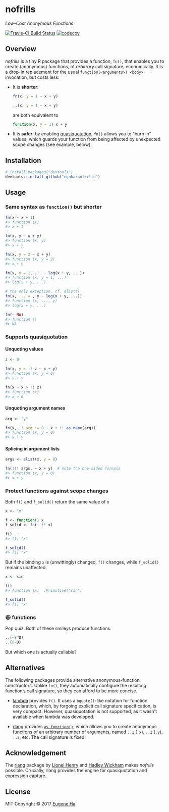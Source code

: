 
<!-- README.md is generated from README.Rmd. Please edit that file -->
nofrills
========

*Low-Cost Anonymous Functions*

[![Travis-CI Build Status](https://travis-ci.org/egnha/nofrills.svg?branch=master)](https://travis-ci.org/egnha/nofrills) [![codecov](https://codecov.io/gh/egnha/nofrills/branch/master/graph/badge.svg)](https://codecov.io/gh/egnha/nofrills)

Overview
--------

*nofrills* is a tiny R package that provides a function, `fn()`, that enables you to create (anonymous) functions, of *arbitrary* call signature, economically. It is a drop-in replacement for the usual `function(<arguments>) <body>` invocation, but costs less:

-   It is **shorter**:

    ``` r
    fn(x, y = 1 ~ x + y)

    ..(x, y = 1 ~ x + y)
    ```

    are both equivalent to

    ``` r
    function(x, y = 1) x + y
    ```

-   It is **safer**: by enabling [quasiquotation](http://rlang.tidyverse.org/reference/quasiquotation.html), `fn()` allows you to “burn in” values, which guards your function from being affected by unexpected scope changes (see example, below).

Installation
------------

``` r
# install.packages("devtools")
devtools::install_github("egnha/nofrills")
```

Usage
-----

### Same syntax as `function()` but shorter

``` r
fn(x ~ x + 1)
#> function (x) 
#> x + 1

fn(x, y ~ x + y)
#> function (x, y) 
#> x + y

fn(x, y = 2 ~ x + y)
#> function (x, y = 2) 
#> x + y

fn(x, y = 1, ... ~ log(x + y, ...))
#> function (x, y = 1, ...) 
#> log(x + y, ...)

# the only exception, cf. alist()
fn(x, ... = , y ~ log(x + y, ...))
#> function (x, ..., y) 
#> log(x + y, ...)

fn(~ NA)
#> function () 
#> NA
```

### Supports quasiquotation

#### Unquoting values

``` r
z <- 0

fn(x, y = !! z ~ x + y)
#> function (x, y = 0) 
#> x + y

fn(x ~ x > !! z)
#> function (x) 
#> x > 0
```

#### Unquoting argument names

``` r
arg <- "y"

fn(x, !! arg := 0 ~ x + !! as.name(arg))
#> function (x, y = 0) 
#> x + y
```

#### Splicing in argument lists

``` r
args <- alist(x, y = 0)

fn(!!! args, ~ x + y)  # note the one-sided formula
#> function (x, y = 0) 
#> x + y
```

### Protect functions against scope changes

Both `f()` and `f_solid()` return the same value of x

``` r
x <- "x"

f <- function() x
f_solid <- fn(~ !! x)

f()
#> [1] "x"

f_solid()
#> [1] "x"
```

But if the binding `x` is (unwittingly) changed, `f()` changes, while `f_solid()` remains unaffected.

``` r
x <- sin

f()
#> function (x)  .Primitive("sin")

f_solid()
#> [1] "x"
```

### 😃 functions

Pop quiz: Both of these smileys produce functions.

``` r
..(~8^D)
..(8~D)
```

But which one is actually callable?

Alternatives
------------

The following packages provide alternative anonymous-function constructors. Unlike `fn()`, they automatically configure the resulting function’s call signature, so they can afford to be more concise.

-   [lambda](https://github.com/jimhester/lambda) provides `f()`. It uses a `bquote()`-like notation for function declaration, which, by forgoing explicit call signature specification, is very compact. However, quasiquotation is not supported, as it wasn't available when lambda was developed.

-   [rlang](https://github.com/tidyverse/rlang) provides [`as_function()`](http://rlang.tidyverse.org/reference/as_function.html), which allows you to create anonymous functions of an arbitrary number of arguments, named `..1` (`.x`), `..2` (`.y`), `..3`, etc. The call signature is fixed.

Acknowledgement
---------------

The [rlang](https://github.com/tidyverse/rlang) package by [Lionel Henry](https://github.com/lionel-) and [Hadley Wickham](https://github.com/hadley) makes *nofrills* possible. Crucially, rlang provides the engine for quasiquotation and expression capture.

License
-------

MIT Copyright © 2017 [Eugene Ha](https://github.com/egnha)
